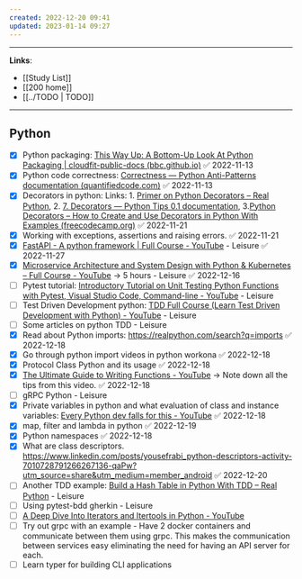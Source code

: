 ```yaml
---
created: 2022-12-20 09:41
updated: 2023-01-14 09:27
---
```

---
**Links**: 
- [[Study List]]
- [[200 home]]
- [[../TODO | TODO]]

---
## Python
- [x] Python packaging: [This Way Up: A Bottom-Up Look At Python Packaging | cloudfit-public-docs (bbc.github.io)](https://bbc.github.io/cloudfit-public-docs/packaging/this_way_up.html) ✅ 2022-11-13
- [x] Python code correctness: [Correctness — Python Anti-Patterns documentation (quantifiedcode.com)](https://docs.quantifiedcode.com/python-anti-patterns/correctness/index.html) ✅ 2022-11-13
- [x] Decorators in python: Links: 1. [Primer on Python Decorators – Real Python](https://realpython.com/primer-on-python-decorators/), 2. [7. Decorators — Python Tips 0.1 documentation](https://book.pythontips.com/en/latest/decorators.html), 3.[Python Decorators – How to Create and Use Decorators in Python With Examples (freecodecamp.org)](https://www.freecodecamp.org/news/python-decorators-explained-with-examples/) ✅ 2022-11-21
- [x] Working with exceptions, assertions and raising errors. ✅ 2022-11-21
- [x] [FastAPI - A python framework | Full Course - YouTube](https://www.youtube.com/watch?v=7t2alSnE2-I) - Leisure ✅ 2022-11-27
- [x] [Microservice Architecture and System Design with Python & Kubernetes – Full Course - YouTube](https://www.youtube.com/watch?v=hmkF77F9TLw) -> 5 hours - Leisure ✅ 2022-12-16
- [ ]  Pytest tutorial: [Introductory Tutorial on Unit Testing Python Functions with Pytest, Visual Studio Code, Command-line - YouTube](https://www.youtube.com/watch?v=UMgxJvozR5A) - Leisure
- [ ] Test Driven Development python: [TDD Full Course (Learn Test Driven Development with Python) - YouTube](https://www.youtube.com/watch?v=eAPmXQ0dC7Q) - Leisure
- [ ] Some articles on python TDD - Leisure
- [x] Read about Python imports: https://realpython.com/search?q=imports ✅ 2022-12-18
- [x] Go through python import videos in python workona ✅ 2022-12-18
- [x] Protocol Class Python and its usage ✅ 2022-12-18
- [x] [The Ultimate Guide to Writing Functions - YouTube](https://www.youtube.com/watch?v=yatgY4NpZXE) -> Note down all the tips from this video. ✅ 2022-12-18
- [ ] gRPC Python - Leisure
- [x] Private variables in python and what evaluation of class and instance variables: [Every Python dev falls for this - YouTube](https://www.youtube.com/watch?v=0hrEaA3N3lk) ✅ 2022-12-18
- [x] map, filter and lambda in python ✅ 2022-12-19
- [x] Python namespaces ✅ 2022-12-18
- [x] What are class descriptors. https://www.linkedin.com/posts/yousefrabi_python-descriptors-activity-7010728791266267136-qaPw?utm_source=share&utm_medium=member_android ✅ 2022-12-20
- [ ] Another TDD example: [Build a Hash Table in Python With TDD – Real Python](https://realpython.com/python-hash-table/) - Leisure
- [ ] Using pytest-bdd gherkin - Leisure
- [ ] [A Deep Dive Into Iterators and Itertools in Python - YouTube](https://www.youtube.com/watch?v=aumxFs2DO5o)
- [ ] Try out grpc with an example - Have 2 docker containers and communicate between them using grpc. This makes the communication between services easy eliminating the need for having an API server for each.
- [ ] Learn typer for building CLI applications
